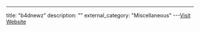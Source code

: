 ---
title: "b4dnewz"
description: ""
external_category: "Miscellaneous"
---[Visit Website](https://github.com/b4dnewz)

